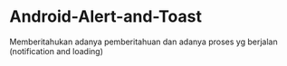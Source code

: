 # Android-Alert-and-Toast
Memberitahukan adanya pemberitahuan dan adanya proses yg berjalan (notification and loading)
